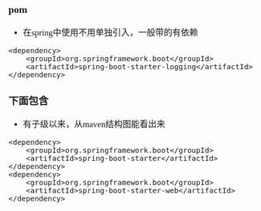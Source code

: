 <span  style="font-family: Simsun,serif; font-size: 17px; ">

### pom

- 在spring中使用不用单独引入，一般带的有依赖

~~~
<dependency>
    <groupId>org.springframework.boot</groupId>
    <artifactId>spring-boot-starter-logging</artifactId>
</dependency>
~~~

### 下面包含

- 有子级以来，从maven结构图能看出来

~~~
<dependency>
    <groupId>org.springframework.boot</groupId>
    <artifactId>spring-boot-starter</artifactId>
</dependency>
<dependency>
    <groupId>org.springframework.boot</groupId>
    <artifactId>spring-boot-starter-web</artifactId>
</dependency>    
~~~

</span>